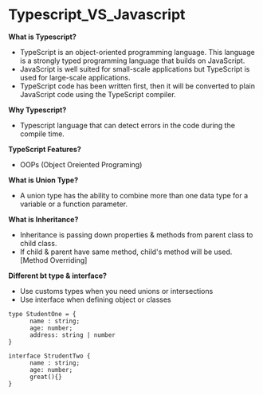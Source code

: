 # Typescript_VS_Javascript

**What is Typescript?**
- TypeScript is an object-oriented programming language. This language is a strongly typed programming language that builds on JavaScript.
- JavaScript is well suited for small-scale applications but TypeScript is used for large-scale applications.
- TypeScript code has been written first, then it will be converted to plain JavaScript code using the TypeScript compiler.

**Why Typescript?**
- Typescript language that can detect errors in the code during the compile time. 

**TypeScript Features?**
- OOPs (Object Oreiented Programing)

**What is Union Type?**
- A union type has the ability to combine more than one data type for a variable or a function parameter.
  
**What is Inheritance?**
- Inheritance is passing down properties & methods from parent class to child class.
- If child & parent have same method, child's method will be used. [Method Overriding]

**Different bt type & interface?**
- Use customs types when you need unions or intersections
- Use interface when defining object or classes
```
type StudentOne = {
      name : string;
      age: number;
      address: string | number
}

interface StrudentTwo {
      name : string;
      age: number;
      great(){}
}
```
